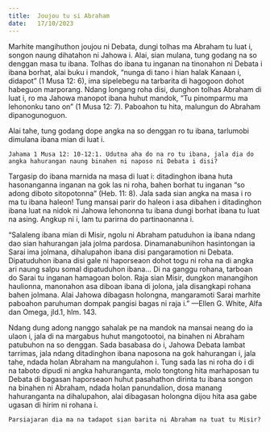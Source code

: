 ```yaml
---
title:  Joujou tu si Abraham
date:   17/10/2023
---
```


Marhite mangihuthon joujou ni Debata, dungi tolhas ma Abraham tu luat i, songon naung dihatahon ni Jahowa i. Alai, sian mulana, tung godang na so denggan masa tu ibana. Tolhas do ibana tu inganan na tinonahon ni Debata i ibana borhat, alai buku i mandok, “nunga di tano i hian halak Kanaan i, didapot” (1 Musa 12: 6), ima sipelebegu na tarbarita di hagogoon dohot habeguon marporang. Ndang longang roha disi, dunghon tolhas Abraham di luat i, ro ma Jahowa manopot ibana huhut mandok, “Tu pinomparmu ma lehononku tano on” (1 Musa 12: 7). Paboahon tu hita, malungun do Abraham dipanogunoguon.

Alai tahe, tung godang dope angka na so denggan ro tu ibana, tarlumobi dimulana ibana mian di luat i.

`Jahama 1 Musa 12: 10-12:1. Udutna aha do na ro tu ibana, jala dia do angka hahurangan naung binahen ni naposo ni Debata i disi?`

Targasip do ibana marnida na masa di luat i: ditadinghon ibana huta hasonanganna inganan na gok las ni roha, bahen borhat tu inganan “so adong diboto sitopotonna” (Heb. 11: 8). Jala sada sian angka na masa i ro ma tu ibana haleon! Tung mansai parir do haleon i asa dibahen i ditadinghon ibana luat na nidok ni Jahowa lehononna tu ibana dungi borhat ibana tu luat na asing. Angkup ni i, lam tu parirna do partinaonanna i.

“Salaleng ibana mian di Misir, ngolu ni Abraham patuduhon ia ibana ndang dao sian hahurangan jala jolma pardosa. Dinamanabunihon hasintongan ia Sarai ima jolmana, dihalupahon ibana disi pangaramotion ni Debata. Dipatuduhon ibana disi gale ni haporseaon dohot togu ni roha na di angka ari naung salpu somal dipatuduhon ibana... Di na ganggu rohana, tarboan do Sarai tu inganan hamagoan bolon. Raja sian Misir, dungkon manangihon haulionna, manonahon asa diboan ibana di jolona, jala disangkapi rohana bahen jolmana. Alai Jahowa dibagasn holongna, mangaramoti Sarai marhite paboahon paruhuman dompak pangisi bagas ni raja i.” —Ellen G. White, Alfa dan Omega, jld.1, hlm. 143.

Ndang dung adong nanggo sahalak pe na mandok na mansai neang do ia ulaon i, jala di na margabus huhut mangotootoi, na binahen ni Abraham patubuhon na so denggan. Sada basabasa do i, Jahowa Debata lambat tarrimas, jala ndang ditadinghon ibana naposona na gok hahurangan i, jala tahe, ndada holan Abraham na mangulahon i. Tung sada las ni roha do i di na taboto dipudi ni angka hahuranganta, molo tongtong hita marhaposan tu Debata di bagasan haporseaon huhut pasahathon dirinta tu ibana songon na binahen ni Abraham, ndada holan panundalion, dosa manang hahuranganta na dihalupahon, alai dibagasan holongna dijou hita asa gabe ugasan di hirim ni rohana i.

`Parsiajaran dia ma na tadapot sian barita ni Abraham na tuat tu Misir?`